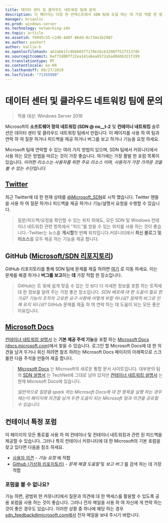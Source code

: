 ```yaml
---
title: 데이터 센터 및 클라우드 네트워킹 팀에 문의
description: 이 페이지는 다양 한 컨텍스트에서 SDN 팀에 도달 하는 데 가장 적합 한 방법을 고객에 게 알리기 위한 것입니다.
manager: brianlic
ms.prod: windows-server
ms.technology: networking-sdn
ms.topic: article
ms.assetid: f9945c55-c2d0-448f-86dd-8c734e1b2987
ms.author: pashort
author: kallie-b
ms.openlocfilehash: a62a661fc9bb665f71f0e16cb3298ff52f3137db
ms.sourcegitcommit: 6aff3d88ff22ea141a6ea6572a5ad8dd6321f199
ms.translationtype: MT
ms.contentlocale: ko-KR
ms.lasthandoff: 09/27/2019
ms.locfileid: "71355990"
---
```

# <a name="contact-the-datacenter-and-cloud-networking-team"></a>데이터 센터 및 클라우드 네트워킹 팀에 문의

> 적용 대상: Windows Server 2016

Microsoft의 **소프트웨어 정의 네트워킹 \(SDN @ no__t-2** 및 **컨테이너 네트워킹** 솔루션은 데이터 센터 및 클라우드 네트워킹 팀에서 만듭니다. 이 페이지를 사용 하 여 팀과 연락 하 여 질문 하거나 피드백을 제공 하거나 버그를 보고 하거나 기능을 요청 하세요.

Microsoft 팀에 연락할 수 있는 여러 가지 방법이 있으며, SDN 팀에서 커뮤니티에서 사용 하는 모든 방법을 따르는 것이 가장 좋습니다. 여기에는 가장 활발 한 포럼 목록이 있습니다. *이러한 리소스는 사용자를 위한 주요 리소스 이며, 사용자가 가장 가까운 것을 볼 수 있는 수단입니다.*

## <a name="twitterhttpstwittercommicrosoft_sdn"></a>[Twitter](https://twitter.com/Microsoft_SDN)

최근 Twitter에 대 한 현재 상태를 [@Microsoft_SDN](https://twitter.com/Microsoft_SDN)로 시작 했습니다. Twitter 핸들을 사용 하 여 질문 하거나 피드백을 제공 하거나 기능/설명서 요청을 수행할 수 있습니다.
> 질문/피드백/요청을 확인할 수 있는 위치 외에도, 모든 SDN 및 Windows 컨테이너 네트워킹 관련 항목에서 "피드"를 얻을 수 있는 위치를 사용 하는 것이 좋습니다.-Twitter는 뉴스를 **게시할**첫 번째 위치입니다.커뮤니티에서 **최신 블로그 및 리소스**를 모두 제공 하는 기능을 제공 합니다.

## <a name="github-microsoftsdn-repohttpsgithubcommicrosoftsdnissues"></a>GitHub ([Microsoft/SDN 리포지토리](https://github.com/Microsoft/SDN/issues))
GitHub 리포지토리를 통해 SDN 팀에 문제를 제출 하려면 [여기](https://github.com/Microsoft/SDN/issues) 로 이동 하세요. 이는 문제를 해결 하거나 **버그를 보고**하는 **데** 가장 적합 한 장소입니다.

> GitHub는 트 윗에 쉽게 맞출 수 있는 것 보다 더 자세한 정보를 포함 하는 토픽에 대 한 정보를 알려 주는 가장 좋은 장소입니다. *SDN 배포에 대 한 도움이 필요 한가요? 기능이 조직의 고유한 요구 사항에 어떻게 부합 하나요? 잠재적 버그로 인해 유지 되나요?* GitHub 문제를 제출 하 여 연락 하는 데 도움이 되는 모든 좋은 이유입니다.

## <a name="microsoft-docshttpsdocsmicrosoftcom"></a>[Microsoft Docs](https://docs.microsoft.com/)
[컨테이너 네트워킹 설명서](https://docs.microsoft.com/virtualization/windowscontainers/manage-containers/container-networking) 는 **기본 제공 주석 기능**을 포함 하는 [Microsoft Docs (docs.microsoft.com)](https://docs.microsoft.com/)에서 찾을 수 있습니다. 로그인 할 Microsoft Docs에 대 한 의견을 남겨 두거나 회신 하려면 참조 하려는 Microsoft Docs 페이지의 아래쪽으로 스크롤한 다음 주석을 만들어 제출 합니다.

> [Microsoft Docs](https://docs.microsoft.com/) 는 Microsoft의 새로운 통합 문서 사이트입니다. 대부분의 팀의 [SDN 설명서](https://technet.microsoft.com/windows-server-docs/networking/sdn/software-defined-networking) 는 TechNet에 그대로 남아 있지만 [컨테이너 네트워킹 설명서](https://docs.microsoft.com/virtualization/windowscontainers/manage-containers/container-networking) 는 현재 Microsoft Docs에 있습니다.
> 
> *일반적으로 질문을 spark 하는 Microsoft Docs에 대 한 항목을 실행 하는 경우에는이 페이지에 의견을 남겨 두면 도움이 되는 Microsoft 팀과 의견을 공유할 수 있습니다.*

## <a name="container-specific-forums"></a>컨테이너 특정 포럼
이 페이지의 모든 통로를 사용 하 여 컨테이너 및 컨테이너 네트워킹과 관련 된 피드백을 제공할 수 있습니다. 그러나 특히 컨테이너 커뮤니티에 대 한 Microsoft의 기본 포럼을 찾고 있다면 다음을 참조 하세요.
- [사용자 의견](https://windowsserver.uservoice.com/forums/304624-containers) - *기능 요청* 에 적합
- [Github (가상화 리포지토리)](https://github.com/Microsoft/Virtualization-Documentation) - *문제 해결 도움말* 및 *보고 버그* 를 검색 하는 데 가장 적합

### <a name="not-seeing-the-forum-for-you"></a>포럼을 볼 수 없나요? 
가능 하면, 광범위 한 커뮤니티에서 질문과 의견에 대 한 액세스를 활용할 수 있도록 공용 포럼을 사용 하는 것이 좋습니다. 그러나 전자 메일을 사용 하 여 자신에 게 연락 하는 것이 좋은 경우도 있습니다. 이러한 상황 중 하나에 해당 하는 경우 sdn_feedback@microsoft.com에서 전자 메일을 보내 주시기 바랍니다.
